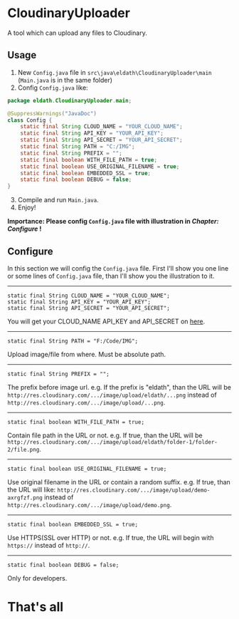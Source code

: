 # CloudinaryUploader
A tool which can upload any files to Cloudinary.

## Usage
1. New `Config.java` file in `src\java\eldath\CloudinaryUploader\main` (`Main.java` is in the same folder)
2. Config `Config.java` like:
```Java
package eldath.CloudinaryUploader.main;

@SuppressWarnings("JavaDoc")
class Config {
    static final String CLOUD_NAME = "YOUR_CLOUD_NAME";
    static final String API_KEY = "YOUR_API_KEY";
    static final String API_SECRET = "YOUR_API_SECRET";
    static final String PATH = "C:/IMG";
    static final String PREFIX = "";
    static final boolean WITH_FILE_PATH = true;
    static final boolean USE_ORIGINAL_FILENAME = true;
    static final boolean EMBEDDED_SSL = true;
    static final boolean DEBUG = false;
}
```
3. Compile and run `Main.java`.
4. Enjoy!

**Importance: Please config `Config.java` file with illustration in *Chapter: Configure* !**

## Configure
In this section we will config the `Config.java` file. First I'll show you one line or some lines of `Config.java` file, than I'll show you the illustration to it.

---

```
static final String CLOUD_NAME = "YOUR_CLOUD_NAME";
static final String API_KEY = "YOUR_API_KEY";
static final String API_SECRET = "YOUR_API_SECRET";
```
You will get your CLOUD_NAME API_KEY and API_SECRET on [here](https://cloudinary.com/console).

---

```
static final String PATH = "F:/Code/IMG";
```
Upload image/file from where. Must be absolute path.

---

```
static final String PREFIX = "";
```
The prefix before image url.
e.g. If the prefix is "eldath", than the URL will be `http://res.cloudinary.com/.../image/upload/eldath/...png` instead of  `http://res.cloudinary.com/.../image/upload/...png`.

---

```
static final boolean WITH_FILE_PATH = true;
```
Contain file path in the URL or not.
e.g. If true, than the URL will be `http://res.cloudinary.com/.../image/upload/eldath/folder-1/folder-2/file.png`.

---

```
static final boolean USE_ORIGINAL_FILENAME = true;
```
Use original filename in the URL or contain a random suffix.
e.g. If true, than the URL will like: `http://res.cloudinary.com/.../image/upload/demo-axrgfzf.png` instead of `http://res.cloudinary.com/.../image/upload/demo.png`.

---

```
static final boolean EMBEDDED_SSL = true;
```
Use HTTPS(SSL over HTTP) or not.
e.g. If true, the URL will begin with `https://` instead of `http://`.

---

```
static final boolean DEBUG = false;
```
Only for developers.

# That's all
